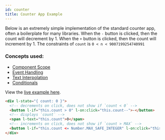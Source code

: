 ```yaml
---
id: counter
title: Counter App Example
---
```


Below is an extremely simple implementation of the standard counter app, often a boilerplate for many libraries. When the `-` button is clicked, then the count will decrement by 1. When the `+` button is clicked, then the count will increment by 1. The constraints of `count` is `0 < n < 9007199254740991`

### Concepts used:

- [Component Scope](/docs/essentials/components)
- [Event Handling](/docs/essentials/eventHandling)
- [Text Interpolation](/docs/essentials/textInterpolation)
- [Conditionals](/docs/essentials/conditionals)

View the [live example here](https://codepen.io/aidenybai/pen/zYKRmep).

```html
<div l-state="{ count: 0 }">
  <!-- decrements on click, does not show if `count < 0` -->
  <button l-if="this.count > 0" l-on:click="this.count--">-</button>
  <!-- displays `count` -->
  <span l-text="this.count">0</span>
  <!-- increments on click, does not show if `count > MAX` -->
  <button l-if="this.count <= Number.MAX_SAFE_INTEGER" l-on:click="this.count++">+</button>
</div>
```
